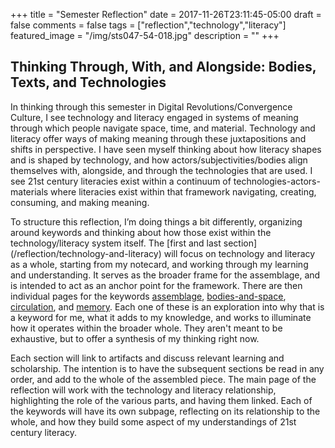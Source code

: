 +++
title = "Semester Reflection"
date = 2017-11-26T23:11:45-05:00
draft = false
comments = false
tags = ["reflection","technology","literacy"]
featured_image = "/img/sts047-54-018.jpg"
description = ""
+++
## Thinking Through, With, and Alongside: Bodies, Texts, and Technologies

In thinking through this semester in Digital Revolutions/Convergence Culture, I see technology and literacy engaged in systems of meaning through which people navigate space, time, and material. Technology and literacy offer ways of making meaning through these juxtapositions and shifts in perspective. I have seen myself thinking about how literacy shapes and is shaped by technology, and how actors/subjectivities/bodies align themselves with, alongside, and through the technologies that are used. I see 21st century literacies exist within a continuum of technologies-actors-materials where literacies exist within that framework navigating, creating, consuming, and making meaning.

To structure this reflection, I’m doing things a bit differently, organizing around keywords and thinking about how those exist within the technology/literacy system itself. The [first and last section] (/reflection/technology-and-literacy) will focus on technology and literacy as a whole, starting from my notecard, and working through my learning and understanding. It serves as the broader frame for the assemblage, and is intended to act as an anchor point for the framework. There are then individual pages for the keywords [assemblage](/reflection/assemblage/), [bodies-and-space](/reflection/bodies-and-space), [circulation](/reflection/circulation/), and [memory](/reflection/memory). Each one of these is an exploration into why that is a keyword for me, what it adds to my knowledge, and works to illuminate how it operates within the broader whole. They aren't meant to be exhaustive, but to offer a synthesis of my thinking right now.

Each section will link to artifacts and discuss relevant learning and scholarship. The intention is to have the subsequent sections be read in any order, and add to the whole of the assembled piece. The main page of the reflection will work with the technology and literacy relationship, highlighting the role of the various parts, and having them linked. Each of the keywords will have its own subpage, reflecting on its relationship to the whole, and how they build some aspect of my understandings of 21st century literacy.
